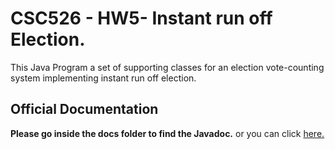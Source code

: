 # CSC526 - HW5- Instant run off Election.
This Java Program a set of supporting classes for an election vote-counting system implementing 
instant run off election.



## Official Documentation

<b>Please go inside the docs folder to find the Javadoc.</b> or you can 
click <a href="https://github.com/rakshithvasudev/CSC526-HW5/tree/master/docs">here.</a>